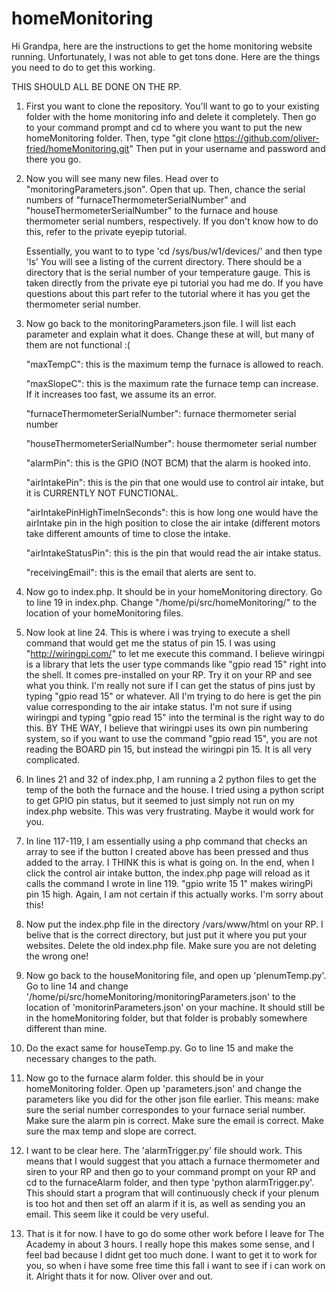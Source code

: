 # homeMonitoring
Hi Grandpa, here are the instructions to get the home monitoring website running.
Unfortunately, I was not able to get tons done. 
Here are the things you need to do to get this working.

THIS SHOULD ALL BE DONE ON THE RP.

1. First you want to clone the repository. You'll want to go
to your existing folder with the home monitoring info and 
delete it completely. Then go to your command prompt and cd to where
you want to put the new homeMonitoring folder. Then, type
"git clone https://github.com/oliver-fried/homeMonitoring.git"
Then put in your username and password and there you go.

2. Now you will see many new files. Head over to 
"monitoringParameters.json". Open that up. Then, 
chance the serial numbers of "furnaceThermometerSerialNumber"
and "houseThermometerSerialNumber" to the furnace and house thermometer
serial numbers, respectively. If you don't know how to do this, refer
to the private eyepip tutorial.

    Essentially, you want to to type 'cd /sys/bus/w1/devices/' and then type 'ls' 
    You will see a listing of the current directory. There should be a directory 
    that is the serial number of your temperature gauge.
    This is taken directly from the private eye pi tutorial you had me do. If you 
    have questions about this part refer to the tutorial where it has you get the 
    thermometer serial number.
    
3. Now go back to the monitoringParameters.json file. I will list each parameter and 
explain what it does. Change these at will, but many of them are not functional :(

    "maxTempC": this is the maximum temp the furnace is allowed to reach.
    
    "maxSlopeC": this is the maximum rate the furnace temp can increase. If it increases too fast, we assume its an error.
    
    "furnaceThermometerSerialNumber": furnace thermometer serial number
    
    "houseThermometerSerialNumber": house thermometer serial number
    
    "alarmPin": this is the GPIO (NOT BCM) that the alarm is hooked into.
    
    "airIntakePin": this is the pin that one would use to control air intake, but it is CURRENTLY NOT FUNCTIONAL.
    
    "airIntakePinHighTimeInSeconds": this is how long one would have the airIntake pin in the high position to close the air intake (different motors take different amounts of time to close the intake.
    
    "airIntakeStatusPin": this is the pin that would read the air intake status.
    
    "receivingEmail": this is the email that alerts are sent to.

4. Now go to index.php. It should be in your homeMonitoring directory. Go to line 19 in index.php. Change "/home/pi/src/homeMonitoring/" to the location of your homeMonitoring files.

5. Now look at line 24. This is where i was trying to execute a shell command that would get me the status of pin 15. I was using "http://wiringpi.com/" to let me execute this command. I believe wiringpi is a library that lets the user type commands like "gpio read 15" right into the shell. It comes pre-installed on your RP. Try it on your RP and see what you think.
I'm really not sure if I can get the status of pins just by typing "gpio read 15" or whatever.
All I'm trying to do here is get the pin value corresponding to the air intake status. I'm not sure if using wiringpi and typing "gpio read 15" into the terminal is the right way to do this. BY THE WAY, I believe that wiringpi uses its own pin numbering system, so if you want to use the command "gpio read 15", you are not reading the BOARD pin 15, but instead the wiringpi pin 15. It is all very complicated. 

6. In lines 21 and 32 of index.php, I am running a 2 python files to get the temp of the both the furnace and the house. I tried using a python script to get GPIO pin status, but it seemed to just simply not run on my index.php website. This was very frustrating. Maybe it would work for you. 

7. In line 117-119, I am essentially using a php command that checks an array to see if the button I created above has been pressed and thus added to the array. I THINK this is what is going on. In the end, when I click the control air intake button, the index.php page will reload as it calls the command I wrote in line 119. "gpio write 15 1" makes wiringPi pin 15 high. Again, I am not certain if this actually works. I'm sorry about this!

8. Now put the index.php file in the directory /vars/www/html on your RP. I belive that is the correct directory, but just put it where you put your websites. Delete the old index.php file. Make sure you are not deleting the wrong one!

9. Now go back to the houseMonitoring file, and open up 'plenumTemp.py'. Go to line 14 and change '/home/pi/src/homeMonitoring/monitoringParameters.json' to the location of 'monitorinParameters.json' on your machine. It should still be in the homeMonitoring folder, but that folder is probably somewhere different than mine.

10. Do the exact same for houseTemp.py. Go to line 15 and make the necessary changes to the path.

11. Now go to the furnace alarm folder. this should be in your homeMonitoring folder. Open up 'parameters.json' and change the parameters like you did for the other json file earlier. This means: make sure the serial number correspondes to your furnace serial number. Make sure the alarm pin is correct. Make sure the email is correct. Make sure the max temp and slope are correct. 

12. I want to be clear here. The 'alarmTrigger.py' file should work. This means that I would suggest that you attach a furnace thermometer and siren to your RP  and then go to your command prompt on your RP and cd to the furnaceAlarm folder, and then type 'python alarmTrigger.py'. This should start a program that will continuously check if your plenum is too hot and then set off an alarm if it is, as well as sending you an email. This seem like it could be very useful.

13. That is it for now. I have to go do some other work before I leave for The Academy in about 3 hours. I really hope this makes some sense, and I feel bad because I didnt get too much done. I want to get it to work for you, so when i have some free time this fall i want to see if i can work on it. Alright thats it for now. Oliver over and out. 
    
